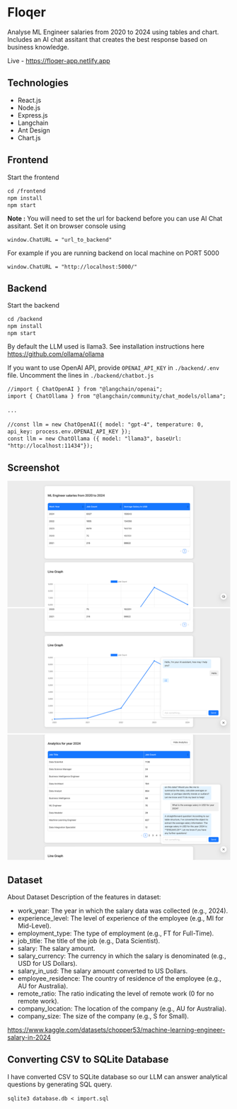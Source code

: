 # Floqer

Analyse ML Engineer salaries from 2020 to 2024 using tables and chart. Includes an AI chat assitant that creates the best response based on business knowledge.

Live - https://floqer-app.netlify.app

## Technologies

- React.js
- Node.js
- Express.js
- Langchain
- Ant Design
- Chart.js

## Frontend

Start the frontend
```
cd /frontend
npm install
npm start
```

**Note :** You will need to set the url for backend before you can use AI Chat assitant. Set it on browser console using
```
window.ChatURL = "url_to_backend"
```

For example if you are running backend on local machine on PORT 5000

```
window.ChatURL = "http://localhost:5000/"
```

## Backend

Start the backend
```
cd /backend
npm install
npm start
```

By default the LLM used is llama3. See installation instructions here https://github.com/ollama/ollama

If you want to use OpenAI API, provide `OPENAI_API_KEY` in `./backend/.env` file.
Uncomment the lines in `./backend/chatbot.js`

```
//import { ChatOpenAI } from "@langchain/openai";
import { ChatOllama } from "@langchain/community/chat_models/ollama";

...

//const llm = new ChatOpenAI({ model: "gpt-4", temperature: 0, api_key: process.env.OPENAI_API_KEY });
const llm = new ChatOllama ({ model: "llama3", baseUrl: "http://localhost:11434"});
```

## Screenshot

![alt text](https://github.com/Amankumar321/floqer/blob/main/demo1.png)
![alt text](https://github.com/Amankumar321/floqer/blob/main/demo2.png)
![alt text](https://github.com/Amankumar321/floqer/blob/main/demo3.png)


## Dataset 

About Dataset
Description of the features in dataset:

- work_year: The year in which the salary data was collected (e.g., 2024).
- experience_level: The level of experience of the employee (e.g., MI for Mid-Level).
- employment_type: The type of employment (e.g., FT for Full-Time).
- job_title: The title of the job (e.g., Data Scientist).
- salary: The salary amount.
- salary_currency: The currency in which the salary is denominated (e.g., USD for US Dollars).
- salary_in_usd: The salary amount converted to US Dollars.
- employee_residence: The country of residence of the employee (e.g., AU for Australia).
- remote_ratio: The ratio indicating the level of remote work (0 for no remote work).
- company_location: The location of the company (e.g., AU for Australia).
- company_size: The size of the company (e.g., S for Small).

https://www.kaggle.com/datasets/chopper53/machine-learning-engineer-salary-in-2024

## Converting CSV to SQLite Database

I have converted CSV to SQLite database so our LLM can answer analytical questions by generating SQL query. 

`sqlite3 database.db < import.sql`